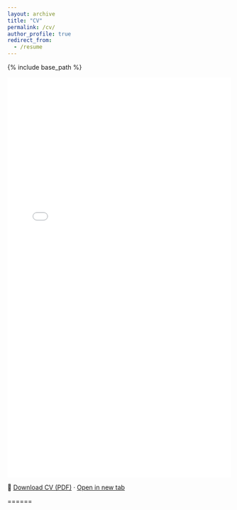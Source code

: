 ```yaml
---
layout: archive
title: "CV"
permalink: /cv/
author_profile: true
redirect_from:
  - /resume
---
```


{% include base_path %}

  <!-- Inline viewer -->
<embed src="{{ '/files/Jiaao_Yu_CV.pdf' | relative_url }}"
       type="application/pdf" width="100%" height="900px" />

<p>
  📄 <a href="{{ '/files/Jiaao_Yu_CV.pdf' | relative_url }}" download>Download CV (PDF)</a>
  · <a href="{{ '/files/Jiaao_Yu_CV.pdf' | relative_url }}">Open in new tab</a>
</p>
======

